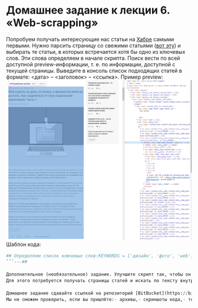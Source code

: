 # Домашнее задание к лекции 6. «Web-scrapping»

Попробуем получать интересующие нас статьи на [Хабре](https://habr.com) самыми первыми.
Нужно парсить страницу со свежими статьями ([вот эту](https://habr.com/ru/all/)) и выбирать те статьи, в которых встречается хотя бы одно из ключевых слов. 
Эти слова определяем в начале скрипта. Поиск вести по всей доступной preview-информации, т. е. по  информации, доступной с текущей страницы.
Выведите в консоль список подходящих статей в формате: <дата> – <заголовок> – <ссылка>.
Пример preview: ![](preview.png)
Шаблон кода:
```python
## Определяем список ключевых слов:KEYWORDS = ['дизайн', 'фото', 'web', 'python']## Ваш код
```---## 

Дополнительное (необязательное) задание. Улучшите скрипт так, чтобы он анализировал не только preview-информацию статьи, но и весь текст статьи целиком.
Для этого потребуется получать страницы статей и искать по тексту внутри этой страницы.---

Домашнее задание сдавайте ссылкой на репозиторий [BitBucket](https://bitbucket.org/) или [GitHub](https://github.com/).
Мы не сможем проверить, если вы пришлёте:- архивы,- скриншоты кода,- теоретический рассказ о возникших проблемах.
